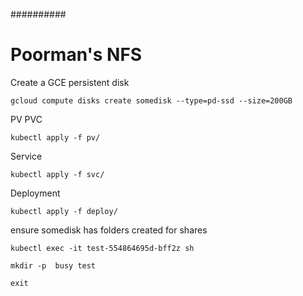 ##########
# Poorman's NFS

Create a GCE persistent disk

    gcloud compute disks create somedisk --type=pd-ssd --size=200GB

PV PVC

    kubectl apply -f pv/

Service

    kubectl apply -f svc/

Deployment

    kubectl apply -f deploy/

ensure somedisk has folders created for shares

    kubectl exec -it test-554864695d-bff2z sh

    mkdir -p  busy test

    exit
